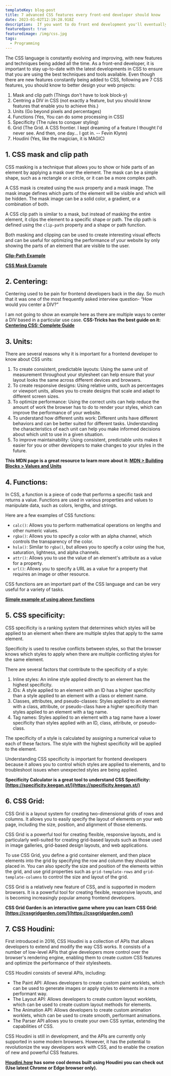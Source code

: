 ```yaml
---
templateKey: blog-post
title: 7 advanced CSS features every front-end developer should know
date: 2023-01-02T12:19:28.918Z
description:  If you want to do front end development you'll eventually need to get your hands dirty and learn you some CSS. Here are some advanced concepts, you'd absolutely need to learn
featuredpost: true
featuredimage: /img/css.jpg
tags:
  - Programming
---
```


The CSS language is constantly evolving and improving, with new features and techniques being added all the time. As a front-end developer, it is important to stay up-to-date with the latest developments in CSS to ensure that you are using the best techniques and tools available. 
Even though there are new features constantly being added to CSS, following are 7 CSS features, you should know to better design your web projects:

1. Mask and clip path (Things don't have to look block-y)
2. Centring a DIV in CSS (not exactly a feature, but you should know features that enable you to achieve this.)
3. Units (Go beyond pixels and percentages)
4. Functions (Yes, You can do some processing in CSS)
5. Specificity (The rules to conquer styling)
6. Grid (The Grid. A CSS frontier. I kept dreaming of a feature I thought I'd never see. And then, one day... I got in. -- Fevin Klynn)
7. Houdini (Yes, like the magician, it is MAGIC)


## 1. CSS mask and clip path
    
  CSS masking is a technique that allows you to show or hide parts of an element by applying a mask over the element. The mask can be a simple shape, such as a rectangle or a circle, or it can be a more complex path.
  
  A CSS mask is created using the `mask` property and a mask image. The mask image defines which parts of the element will be visible and which will be hidden. The mask image can be a solid color, a gradient, or a combination of both.
  
  A CSS clip path is similar to a mask, but instead of masking the entire element, it clips the element to a specific shape or path. The clip path is defined using the `clip-path` property and a shape or path function.
  
  Both masking and clipping can be used to create interesting visual effects and can be useful for optimizing the performance of your website by only showing the parts of an element that are visible to the user.
  
  **[Clip-Path Example](https://codepen.io/ashwinsaxena/full/rNrLdXM)**
  
  **[CSS Mask Example](https://codepen.io/ashwinsaxena/full/RwBRMOJ)**
    
## 2. Centering:
    
  Centering used to be pain for frontend developers back in the day. So much that it was one of the most frequently asked interview question- “How would you center a DIV?”
  
  I am not going to show an example here as there are multiple ways to center a DIV based in a particular use case. 
  **CSS-Tricks has the best guide on it: [Centering CSS: Complete Guide](https://css-tricks.com/centering-css-complete-guide/)**
    
## 3. Units:
    
There are several reasons why it is important for a frontend developer to know about CSS units:

1. To create consistent, predictable layouts: Using the same unit of measurement throughout your stylesheet can help ensure that your layout looks the same across different devices and browsers.
2. To create responsive designs: Using relative units, such as percentages or viewport units, allows you to create designs that scale and adapt to different screen sizes.
3. To optimize performance: Using the correct units can help reduce the amount of work the browser has to do to render your styles, which can improve the performance of your website.
4. To understand how different units work: Different units have different behaviors and can be better suited for different tasks. Understanding the characteristics of each unit can help you make informed decisions about which unit to use in a given situation.
5. To improve maintainability: Using consistent, predictable units makes it easier for you or other developers to make changes to your styles in the future.

**This MDN page is a great resource to learn more about it: [MDN > Building Blocks > Values and Units](https://developer.mozilla.org/en-US/docs/Learn/CSS/Building_blocks/Values_and_units)**
    
## 4. Functions:
    
  In CSS, a function is a piece of code that performs a specific task and returns a value. Functions are used in various properties and values to manipulate data, such as colors, lengths, and strings.
  
  Here are a few examples of CSS functions:
  
  - `calc()`: Allows you to perform mathematical operations on lengths and other numeric values.
  - `rgba()`: Allows you to specify a color with an alpha channel, which controls the transparency of the color.
  - `hsla()`: Similar to `rgba()`, but allows you to specify a color using the hue, saturation, lightness, and alpha channels.
  - `attr()`: Allows you to use the value of an element's attribute as a value for a property.
  - `url()`: Allows you to specify a URL as a value for a property that requires an image or other resource.
  
  CSS functions are an important part of the CSS language and can be very useful for a variety of tasks.
  

  
  **[Simple example of using above functions](https://codepen.io/ashwinsaxena/pen/JjBKvpZ)**
    
## 5. CSS specificity:
    
  CSS specificity is a ranking system that determines which styles will be applied to an element when there are multiple styles that apply to the same element.
  
  Specificity is used to resolve conflicts between styles, so that the browser knows which styles to apply when there are multiple conflicting styles for the same element.
  
  There are several factors that contribute to the specificity of a style:
  
  1. Inline styles: An inline style applied directly to an element has the highest specificity.
  2. IDs: A style applied to an element with an ID has a higher specificity than a style applied to an element with a class or element name.
  3. Classes, attributes, and pseudo-classes: Styles applied to an element with a class, attribute, or pseudo-class have a higher specificity than styles applied to an element with a tag name.
  4. Tag names: Styles applied to an element with a tag name have a lower specificity than styles applied with an ID, class, attribute, or pseudo-class.
  
  The specificity of a style is calculated by assigning a numerical value to each of these factors. The style with the highest specificity will be applied to the element.
  
  Understanding CSS specificity is important for frontend developers because it allows you to control which styles are applied to elements, and to troubleshoot issues when unexpected styles are being applied.
  
  **Specificity Calculator is a great tool to understand CSS Specificity: [https://specificity.keegan.st/](https://specificity.keegan.st/)**
    
## 6. CSS Grid:
    
  CSS Grid is a layout system for creating two-dimensional grids of rows and columns. It allows you to easily specify the layout of elements on your web page, including the size, position, and alignment of those elements.
  
  CSS Grid is a powerful tool for creating flexible, responsive layouts, and is particularly well-suited for creating grid-based layouts such as those used in image galleries, grid-based design layouts, and web applications.
  
  To use CSS Grid, you define a grid container element, and then place elements into the grid by specifying the row and column they should be placed in. You can also specify the size and position of the elements within the grid, and use grid properties such as `grid-template-rows` and `grid-template-columns` to control the size and layout of the grid.
  
  CSS Grid is a relatively new feature of CSS, and is supported in modern browsers. It is a powerful tool for creating flexible, responsive layouts, and is becoming increasingly popular among frontend developers.
  
  **CSS Grid Garden is an interactive game where you can learn CSS Grid: [https://cssgridgarden.com/](https://cssgridgarden.com/)**
    
## 7. CSS Houdini:
    
  First introduced in 2016, CSS Houdini is a collection of APIs that allows developers to extend and modify the way CSS works. It consists of a number of low-level APIs that give developers more control over the browser's rendering engine, enabling them to create custom CSS features and optimize the performance of their stylesheets.
  
  CSS Houdini consists of several APIs, including:
  
  - The Paint API: Allows developers to create custom paint worklets, which can be used to generate images or apply styles to elements in a more performant way.
  - The Layout API: Allows developers to create custom layout worklets, which can be used to create custom layout methods for elements.
  - The Animation API: Allows developers to create custom animation worklets, which can be used to create smooth, performant animations.
  - The Parser API allows you to create your own CSS syntax, extending the capabilities of CSS.
  
  CSS Houdini is still in development, and the APIs are currently only supported in some modern browsers. However, it has the potential to revolutionize the way developers work with CSS, and to enable the creation of new and powerful CSS features.
  
  **[Houdini.how](http://Houdini.how) has some cool demos built using Houdini you can check out (Use latest Chrome or Edge browser only).**